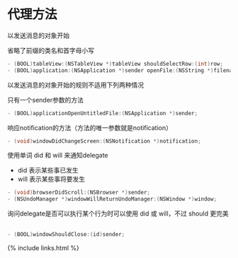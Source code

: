 # 代理方法

以发送消息的对象开始

省略了前缀的类名和首字母小写

```objectivec
- (BOOL)tableView:(NSTableView *)tableView shouldSelectRow:(int)row;
- (BOOL)application:(NSApplication *)sender openFile:(NSString *)filename;
```

以发送消息的对象开始的规则不适用下列两种情况

只有一个sender参数的方法

```objectivec
- (BOOL)applicationOpenUntitledFile:(NSApplication *)sender;
```

响应notification的方法（方法的唯一参数就是notification）

```objectivec
- (void)windowDidChangeScreen:(NSNotification *)notification;
```

使用单词 did 和 will 来通知delegate

- did 表示某些事已发生
- will 表示某些事将要发生

```objectivec
- (void)browserDidScroll:(NSBrowser *)sender;
- (NSUndoManager *)windowWillReturnUndoManager:(NSWindow *)window;
```

询问delegate是否可以执行某个行为时可以使用 did 或 will，不过 should 更完美  

```objectivec
- (BOOL)windowShouldClose:(id)sender;
```




{% include links.html %}
